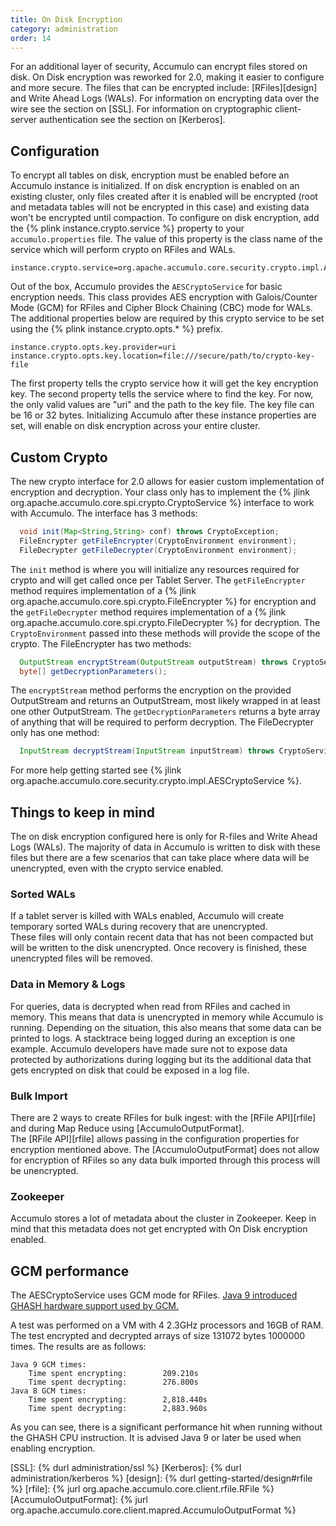 ```yaml
---
title: On Disk Encryption
category: administration
order: 14
---
```


For an additional layer of security, Accumulo can encrypt files stored on disk.  On Disk encryption was reworked 
for 2.0, making it easier to configure and more secure.  The files that can be encrypted include: [RFiles][design] and Write Ahead Logs (WALs).
For information on encrypting data over the wire see the section on [SSL].  For information on cryptographic client-server authentication see the section on [Kerberos].

## Configuration

To encrypt all tables on disk, encryption must be enabled before an Accumulo instance is initialized.  If on disk 
encryption is enabled on an existing cluster, only files created after it is enabled will be encrypted 
(root and metadata tables will not be encrypted in this case) and existing data won't be encrypted until compaction.  To configure on disk encryption, add the 
{% plink instance.crypto.service %} property to your `accumulo.properties` file.  The value of this property is the
class name of the service which will perform crypto on RFiles and WALs. 
```
instance.crypto.service=org.apache.accumulo.core.security.crypto.impl.AESCryptoService
```
Out of the box, Accumulo provides the `AESCryptoService` for basic encryption needs.  This class provides AES encryption 
with Galois/Counter Mode (GCM) for RFiles and Cipher Block Chaining (CBC) mode for WALs.  The additional properties 
below are required by this crypto service to be set using the {% plink instance.crypto.opts.* %} prefix.
```
instance.crypto.opts.key.provider=uri
instance.crypto.opts.key.location=file:///secure/path/to/crypto-key-file
```
The first property tells the crypto service how it will get the key encryption key.  The second property tells the service 
where to find the key.  For now, the only valid values are "uri" and the path to the key file. The key file can be 16 or 32 bytes. 
Initializing Accumulo after these instance properties are set, will enable on disk encryption across your entire cluster.

## Custom Crypto

The new crypto interface for 2.0 allows for easier custom implementation of encryption and decryption. Your
class only has to implement the {% jlink org.apache.accumulo.core.spi.crypto.CryptoService %} interface to work with Accumulo.
The interface has 3 methods:
```java
  void init(Map<String,String> conf) throws CryptoException;
  FileEncrypter getFileEncrypter(CryptoEnvironment environment);
  FileDecrypter getFileDecrypter(CryptoEnvironment environment);
```
The `init` method is where you will initialize any resources required for crypto and will get called once per Tablet Server.
The `getFileEncrypter` method requires implementation of a {% jlink org.apache.accumulo.core.spi.crypto.FileEncrypter %} 
for encryption and the `getFileDecrypter` method requires implementation of a {% jlink org.apache.accumulo.core.spi.crypto.FileDecrypter %} 
for decryption. The `CryptoEnvironment` passed into these methods will provide the scope of the crypto. 
The FileEncrypter has two methods:
```java
  OutputStream encryptStream(OutputStream outputStream) throws CryptoService.CryptoException;
  byte[] getDecryptionParameters();
```
The `encryptStream` method performs the encryption on the provided OutputStream and returns an OutputStream, most likely 
wrapped in at least one other OutputStream.  The `getDecryptionParameters` returns a byte array of anything that will be 
required to perform decryption. The FileDecrypter only has one method:
```java
  InputStream decryptStream(InputStream inputStream) throws CryptoService.CryptoException;
```
For more help getting started see {% jlink org.apache.accumulo.core.security.crypto.impl.AESCryptoService %}.

## Things to keep in mind

The on disk encryption configured here is only for R-files and Write Ahead Logs (WALs).  The majority of data in Accumulo 
is written to disk with these files but there are a few scenarios that can take place where data will be unencrypted, 
even with the crypto service enabled.

### Sorted WALs

If a tablet server is killed with WALs enabled, Accumulo will create temporary sorted WALs during recovery that are unencrypted.  
These files will only contain recent data that has not been compacted but will be written to the disk unencrypted. Once recovery 
is finished, these unencrypted files will be removed.

### Data in Memory & Logs

For queries, data is decrypted when read from RFiles and cached in memory.  This means that data is unencrypted in memory 
while Accumulo is running.  Depending on the situation, this also means that some data can be printed to logs. A stacktrace being logged 
during an exception is one example. Accumulo developers have made sure not to expose data protected by authorizations during logging but 
its the additional data that gets encrypted on disk that could be exposed in a log file. 

### Bulk Import

There are 2 ways to create RFiles for bulk ingest: with the [RFile API][rfile] and during Map Reduce using [AccumuloOutputFormat].  
The [RFile API][rfile] allows passing in the configuration properties for encryption mentioned above.  The [AccumuloOutputFormat] does 
not allow for encryption of RFiles so any data bulk imported through this process will be unencrypted.

### Zookeeper

Accumulo stores a lot of metadata about the cluster in Zookeeper.  Keep in mind that this metadata does not get encrypted with On Disk encryption enabled.

## GCM performance

The AESCryptoService uses GCM mode for RFiles. [Java 9 introduced GHASH hardware support used by GCM.](http://openjdk.java.net/jeps/246)

A test was performed on a VM with 4 2.3GHz processors and 16GB of RAM. The test encrypted and decrypted arrays of size 131072 bytes 1000000 times. The results are as follows:

    Java 9 GCM times:
        Time spent encrypting:        209.210s
        Time spent decrypting:        276.800s
    Java 8 GCM times:
        Time spent encrypting:        2,818.440s
        Time spent decrypting:        2,883.960s

As you can see, there is a significant performance hit when running without the GHASH CPU instruction. It is advised Java 9 or later be used when enabling encryption.


[SSL]: {% durl administration/ssl %}
[Kerberos]: {% durl administration/kerberos %}
[design]: {% durl getting-started/design#rfile %}
[rfile]: {% jurl org.apache.accumulo.core.client.rfile.RFile %}
[AccumuloOutputFormat]: {% jurl org.apache.accumulo.core.client.mapred.AccumuloOutputFormat %}
